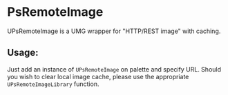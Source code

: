 # PsRemoteImage

UPsRemoteImage is a UMG wrapper for "HTTP/REST image" with caching.

## Usage:

Just add an instance of `UPsRemoteImage` on palette and specify URL.
Should you wish to clear local image cache, please use the appropriate `UPsRemoteImageLibrary` function.

